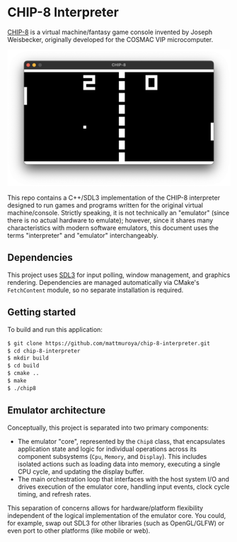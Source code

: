# CHIP-8 Interpreter

[CHIP-8](https://en.wikipedia.org/wiki/CHIP-8) is a virtual machine/fantasy game
console invented by Joseph Weisbecker, originally developed for the COSMAC VIP
microcomputer.

![Pong 2 for CHIP-8 by David Winter, 1997](assets/pong-2-david-winter-1997.png)

This repo contains a C++/SDL3 implementation of the CHIP-8 interpreter designed
to run games and programs written for the original virtual machine/console.
Strictly speaking, it is not technically an "emulator" (since there is no actual
hardware to emulate); however, since it shares many characteristics with modern
software emulators, this document uses the terms "interpreter" and "emulator"
interchangeably.

## Dependencies

This project uses [SDL3](https://github.com/libsdl-org/SDL) for input polling,
window management, and graphics rendering. Dependencies are managed
automatically via CMake's `FetchContent` module, so no separate installation is
required.

## Getting started

To build and run this application:

```sh
$ git clone https://github.com/mattmuroya/chip-8-interpreter.git
$ cd chip-8-interpreter
$ mkdir build
$ cd build
$ cmake ..
$ make
$ ./chip8
```

## Emulator architecture

Conceptually, this project is separated into two primary components:

- The emulator "core", represented by the `Chip8` class, that encapsulates
  application state and logic for individual operations across its component
  subsystems (`Cpu`, `Memory`, and `Display`). This includes isolated actions
  such as loading data into memory, executing a single CPU cycle, and updating
  the display buffer.
- The main orchestration loop that interfaces with the host system I/O and
  drives execution of the emulator core, handling input events, clock cycle
  timing, and refresh rates.

This separation of concerns allows for hardware/platform flexibility independent
of the logical implementation of the emulator core. You could, for example, swap
out SDL3 for other libraries (such as OpenGL/GLFW) or even port to other
platforms (like mobile or web).
